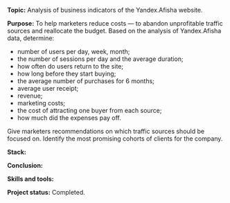 __Topic:__ Analysis of business indicators of the Yandex.Afisha website.

__Purpose:__ To help marketers reduce costs — to abandon unprofitable traffic sources and reallocate the budget. Based on the analysis of Yandex.Afisha data, determine:
- number of users per day, week, month;
- the number of sessions per day and the average duration;
- how often do users return to the site;
- how long before they start buying;
- the average number of purchases for 6 months;
- average user receipt;
- revenue;
- marketing costs;
- the cost of attracting one buyer from each source;
- how much did the expenses pay off.

Give marketers recommendations on which traffic sources should be focused on. Identify the most promising cohorts of clients for the company.

__Stack:__

__Conclusion:__ 

__Skills and tools:__ 

__Project status:__ Completed.
